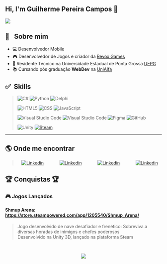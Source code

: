 ## Hi, I'm Guilherme Pereira Campos :space_invader:
![](https://komarev.com/ghpvc/?username=guilhermexpc&color=006bed)

## :robot: &nbsp; Sobre mim 
- :computer: Desenvolvedor Mobile
- :video_game: Desenvolvedor de Jogos e criador da <a href="https://store.steampowered.com/curator/36621295">Revox Games</a>
- :briefcase: Residente Técnico na Universidade Estadual de Ponta Grossa <a href="https://www.uepg.br/">UEPG</a> 
- :books: Cursando pós graduação **WebDev** na <a href="https://webdev.alfaumuarama.edu.br/"> UniAlfa</a>

## :white_check_mark: &nbsp;Skills

>![C#](https://img.shields.io/badge/-CSharp-373737?style=flat&logo=csharp&labelColor=373737&color=026F9A)
![Python](https://img.shields.io/badge/-Python-373737?style=flat&logo=python&logoColor=white&labelColor=373737&color=026F9A)
![Delphi](https://img.shields.io/badge/-Delphi-373737?style=flat&logo=delphi&logoColor=white&labelColor=373737&color=026F9A)
>
>![HTML5](https://img.shields.io/badge/-HTML5-373737?style=flat&logo=HTML5&labelColor=373737&color=026F9A)
![CSS](https://img.shields.io/badge/-CSS-373737?style=flat&logo=CSS3&labelColor=373737&color=026F9A&logoColor=00A5E7)
![JavaScript](https://img.shields.io/badge/-JavaScript-333737373333?style=flat&logo=javascript&labelColor=373737&color=026F9A)
>
>![Visual Studio Code](https://img.shields.io/badge/-Visual%20Studio-373737?style=flat&logo=visual-studio-code&labelColor=373737&color=026F9A)
>![Visual Studio Code](https://img.shields.io/badge/-Pycharm-373737?style=flat&logo=pycharm&labelColor=373737&color=026F9A)
![Figma](https://img.shields.io/badge/-Figma-373737?style=flat&logo=figma&labelColor=373737&color=026F9A)
![GitHub](https://img.shields.io/badge/-GitHub-373737?style=flat&logo=github&labelColor=373737&color=026F9A)
>
>![Unity](https://img.shields.io/badge/-Unity-373737?style=flat&logo=unity&labelColor=373737&color=026F9A)
[![Steam](https://img.shields.io/badge/-Steam%20Dev-373737?style=flat&logo=steam&labelColor=373737&color=026F9A)](https://store.steampowered.com/curator/36621295)
***
## :earth_americas: Onde me encontrar
<div align="center">

> [![Linkedin](https://img.shields.io/badge/LinkedIn-0077B5?style=for-the-badge&logo=linkedin&logoColor=white)](#) &nbsp; &nbsp; &nbsp; &nbsp; &nbsp; &nbsp; 
[![Linkedin](https://img.shields.io/badge/<GuilhermeXPC>-%231DA1F2.svg?style=for-the-badge&logo=Twitter&logoColor=white)](https://twitter.com/GuilhermeXPC) &nbsp; &nbsp; &nbsp; &nbsp; &nbsp; &nbsp; 
[![Linkedin](https://img.shields.io/badge/Revox%20Games-%23000000.svg?style=for-the-badge&logo=steam&logoColor=white)](https://store.steampowered.com/curator/36621295) &nbsp; &nbsp; &nbsp; &nbsp; &nbsp; &nbsp; 
[![Linkedin](https://img.shields.io/badge/<Revox%20Games>-%231DA1F2.svg?style=for-the-badge&logo=Twitter&logoColor=white)](https://twitter.com/RevoxGames)

</div>

## :trophy: Conquistas :trophy:
### 🎮 Jogos Lançados
#### **Shmup Arena**: https://store.steampowered.com/app/1205540/Shmup_Arena/
> Jogo desenvolvido de nave desafiador e frenético: Sobreviva a diversas horadas de inimigos e chefes poderosos <br/>
> Desenvolvido na Unity 3D, lançado na plataforma Steam
  
&nbsp;
  
<div align="center">
  
  ![](https://github-readme-stats.vercel.app/api?username=guilhermexpc&theme=react)
  
</div>



<!--
**guilhermexpc/guilhermexpc** is a ✨ _special_ ✨ repository because its `README.md` (this file) appears on your GitHub profile.

Here are some ideas to get you started:

- 🔭 I’m currently working on ...
- 🌱 I’m currently learning ...
- 👯 I’m looking to collaborate on ...
- 🤔 I’m looking for help with ...
- 💬 Ask me about ...
- 📫 How to reach me: ...
- 😄 Pronouns: ...
- ⚡ Fun fact: ...
-->
